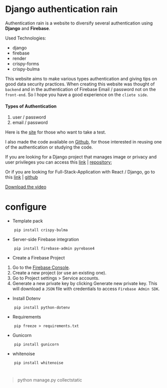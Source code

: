 # Django authentication rain

Authentication rain is a website to diversify several authentication using **Django** and **Firebase**.

Used Technologies:
- django
- firebase
- render
- crispy-forms
- crispy-bulma

This website aims to make various types authentication and giving tips on good data security practices. When creating this website was thought of `backend` and in the authentication of Firebase Email / password not on the `front-end`. So I hope you have a good experience on the `cliete side`.

#### Types of Authentication
1. user / password
2. email / password

Here is the [site](https://django-authentication-rain.onrender.com)  for those who want to take a test.

I also made the code available on [Github](https://github.com/aniceto-jolela/django-authentication-rain), for those interested in reusing one of the authentication or studying the code.

If you are looking for a Django project that manages image or privacy and user privileges you can access this [link](https://django-crud-dh2q.onrender.com/) | [repository](https://github.com/aniceto-jolela/django-crud);

Or if you are looking for Full-Stack-Application with React / Django, go to this [link](https://full-stack-application-two.vercel.app/) | [github](https://github.com/aniceto-jolela/full-stack-application)

[Download the video]()

#
# configure
- Template pack
```shell
    pip install crispy-bulma
``` 
- Server-side Firebase integration
```shell
    pip install firebase-admin pyrebase4
```
- Create a Firebase Project
1. Go to the [Firebase Console](https://console.firebase.google.com/).
2. Create a new project (or use an existing one).
3. Go to Project settings > Service accounts.
4. Generate a new private key by clicking Generate new private key. This will download a  `JSON` file with credentials to access `Firebase Admin SDK`.

- Install Dotenv
```shell
    pip install python-dotenv
```
- Requirements
```shell
    pip freeze > requirements.txt
```
- Gunicorn
```shell
    pip install gunicorn
```
- whitenoise
```shell
    pip install whitenoise
```
#

> python manage.py collectstatic
